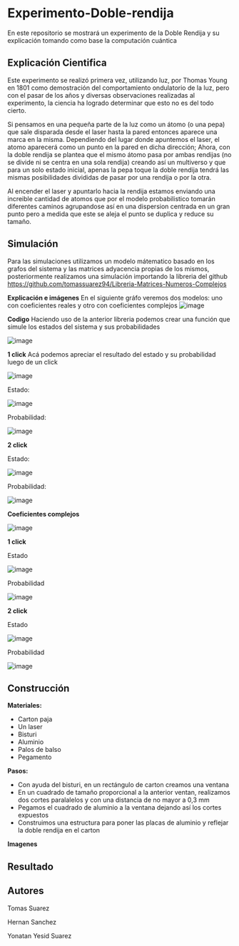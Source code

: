 # Experimento-Doble-rendija
En este repositorio se mostrará un experimento de la Doble Rendija y su explicación tomando como base la computación cuántica

## Explicación Cientifica 
Este experimento se realizó primera vez, utilizando luz, por Thomas Young en 1801 como demostración del comportamiento ondulatorio de la luz, pero con el pasar de los años y diversas observaciones realizadas al experimento, la ciencia ha logrado determinar que esto no es del todo cierto.

Si pensamos en una pequeña parte de la luz como un átomo (o una pepa) que sale disparada desde el laser hasta la pared entonces aparece una marca en la misma. Dependiendo del lugar donde apuntemos el laser, el atomo aparecerá como un punto en la pared en dicha dirección; Ahora, con la doble rendija se plantea que el mismo átomo pasa por ambas rendijas (no se divide ni se centra en una sola rendija) creando así un multiverso y que para un solo estado inicial, apenas la pepa toque la doble rendija tendrá las mismas posibilidades divididas de pasar por una rendija o por la otra.

Al encender el laser y apuntarlo hacia la rendija estamos enviando una increible cantidad de atomos que por el modelo probabilistico tomarán diferentes caminos agrupandose así en una dispersion centrada en un gran punto pero a medida que este se aleja el punto se duplica y reduce su tamaño.


## Simulación 
Para las simulaciones utilizamos un modelo mátematico basado en los grafos del sistema y las matrices adyacencia propias de los mismos, posteriormente realizamos una simulación importando la libreria del github https://github.com/tomassuarez94/Libreria-Matrices-Numeros-Complejos


**Explicación e imágenes**
En el siguiente gráfo veremos dos modelos: uno con coeficientes reales y otro con coeficientes complejos
![image](https://user-images.githubusercontent.com/123709637/223581545-e578500d-9290-4947-afd5-a522e4290565.png)

**Codigo**
Haciendo uso de la anterior libreria podemos crear una función que simule los estados del sistema y sus probabilidades 


![image](https://user-images.githubusercontent.com/123709637/223599022-5784214c-c6a8-41cd-b2c0-51189965958b.png)


**1 click**
Acá podemos apreciar el resultado del estado y su probabilidad luego de un click


![image](https://user-images.githubusercontent.com/123709637/223600379-c988bc90-6c26-4fc3-ae7b-447cc74a918a.png)

Estado:

![image](https://user-images.githubusercontent.com/123709637/223592554-cb484ac5-8a97-496e-b073-b51384e81765.png)
 
 Probabilidad:
 
![image](https://user-images.githubusercontent.com/123709637/223592784-96390c3f-0bdc-46ca-b064-7a4c506653c3.png)


**2 click**

Estado:

![image](https://user-images.githubusercontent.com/123709637/223599242-17e0fa73-98fc-4aa9-920b-a39e700431ab.png)

Probabilidad:

![image](https://user-images.githubusercontent.com/123709637/223599636-ddc3ad5a-ad89-4aa5-96e5-f25c076a16af.png)

**Coeficientes complejos**

![image](https://user-images.githubusercontent.com/123709637/223602102-d2af975d-8ce4-4cd3-831f-97395ae08ba4.png)

**1 click**

Estado

![image](https://user-images.githubusercontent.com/123709637/223602384-8d28c810-bb5a-4b15-a487-546416c73d37.png)

Probabilidad

![image](https://user-images.githubusercontent.com/123709637/223602323-ed9bc715-9134-480d-b507-bb9eddd27a3a.png)

**2 click**

Estado

![image](https://user-images.githubusercontent.com/123709637/223602920-3ed5cda6-f18c-4e76-af0b-538b570af20a.png)


Probabilidad

![image](https://user-images.githubusercontent.com/123709637/223603021-d91f0e8f-3d40-4039-93e5-e8531361d688.png)


## Construcción 
**Materiales:**
* Carton paja
* Un laser
* Bisturi 
* Aluminio  
* Palos de balso 
* Pegamento

**Pasos:**

* Con ayuda del bisturi, en un rectángulo de carton creamos una ventana
* En un cuadrado de tamaño proporcional a la anterior ventan, realizamos dos cortes paralalelos y con una distancia de no mayor a 0,3 mm 
* Pegamos el cuadrado de aluminio a la ventana dejando así los cortes expuestos
* Construimos una estructura para poner las placas de aluminio y reflejar la doble rendija en el carton


**Imagenes**


## Resultado 





## Autores
Tomas Suarez

Hernan Sanchez

Yonatan Yesid Suarez
